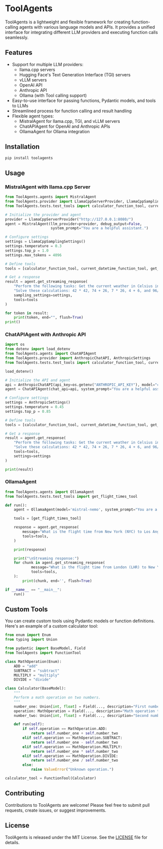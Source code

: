 # ToolAgents

ToolAgents is a lightweight and flexible framework for creating function-calling agents with various language models and APIs. It provides a unified interface for integrating different LLM providers and executing function calls seamlessly.

## Features

- Support for multiple LLM providers:
    - llama.cpp servers
    - Hugging Face's Text Generation Interface (TGI) servers
    - vLLM servers
    - OpenAI API
    - Anthropic API
    - Ollama (with Tool calling support)
- Easy-to-use interface for passing functions, Pydantic models, and tools to LLMs
- Streamlined process for function calling and result handling
- Flexible agent types:
    - MistralAgent for llama.cpp, TGI, and vLLM servers
    - ChatAPIAgent for OpenAI and Anthropic APIs
    - OllamaAgent for Ollama integration

## Installation


```bash
pip install toolagents
```

## Usage

### MistralAgent with llama.cpp Server

```python
from ToolAgents.agents import MistralAgent
from ToolAgents.provider import LlamaCppServerProvider, LlamaCppSamplingSettings
from ToolAgents.tests.test_tools import calculator_function_tool, current_datetime_function_tool, get_weather_function_tool

# Initialize the provider and agent
provider = LlamaCppServerProvider("http://127.0.0.1:8080/")
agent = MistralAgent(llm_provider=provider, debug_output=False,
                     system_prompt="You are a helpful assistant.")

# Configure settings
settings = LlamaCppSamplingSettings()
settings.temperature = 0.3
settings.top_p = 1.0
settings.max_tokens = 4096

# Define tools
tools = [calculator_function_tool, current_datetime_function_tool, get_weather_function_tool]

# Get a response
result = agent.get_streaming_response(
    "Perform the following tasks: Get the current weather in Celsius in London, New York, and at the North Pole. "
    "Solve these calculations: 42 * 42, 74 + 26, 7 * 26, 4 + 6, and 96/8.",
    sampling_settings=settings,
    tools=tools
)

for token in result:
    print(token, end="", flush=True)
print()
```

### ChatAPIAgent with Anthropic API

```python
import os
from dotenv import load_dotenv
from ToolAgents.agents import ChatAPIAgent
from ToolAgents.provider import AnthropicChatAPI, AnthropicSettings
from ToolAgents.tests.test_tools import calculator_function_tool, current_datetime_function_tool, get_weather_function_tool

load_dotenv()

# Initialize the API and agent
api = AnthropicChatAPI(api_key=os.getenv("ANTHROPIC_API_KEY"), model="claude-3-sonnet-20240229")
agent = ChatAPIAgent(chat_api=api, system_prompt="You are a helpful assistant.")

# Configure settings
settings = AnthropicSettings()
settings.temperature = 0.45
settings.top_p = 0.85

# Define tools
tools = [calculator_function_tool, current_datetime_function_tool, get_weather_function_tool]

# Get a response
result = agent.get_response(
    "Perform the following tasks: Get the current weather in Celsius in London, New York, and at the North Pole. "
    "Solve these calculations: 42 * 42, 74 + 26, 7 * 26, 4 + 6, and 96/8.",
    tools=tools,
    settings=settings
)

print(result)
```

### OllamaAgent

```python
from ToolAgents.agents import OllamaAgent
from ToolAgents.tests.test_tools import get_flight_times_tool

def run():
    agent = OllamaAgent(model='mistral-nemo', system_prompt="You are a helpful assistant.", debug_output=False)

    tools = [get_flight_times_tool]

    response = agent.get_response(
        message="What is the flight time from New York (NYC) to Los Angeles (LAX)?",
        tools=tools,
    )

    print(response)

    print("\nStreaming response:")
    for chunk in agent.get_streaming_response(
            message="What is the flight time from London (LHR) to New York (JFK)?",
            tools=tools,
    ):
        print(chunk, end='', flush=True)

if __name__ == "__main__":
    run()
```

## Custom Tools

You can create custom tools using Pydantic models or function definitions. Here's an example of a custom calculator tool:

```python
from enum import Enum
from typing import Union

from pydantic import BaseModel, Field
from ToolAgents import FunctionTool

class MathOperation(Enum):
    ADD = "add"
    SUBTRACT = "subtract"
    MULTIPLY = "multiply"
    DIVIDE = "divide"

class Calculator(BaseModel):
    """
    Perform a math operation on two numbers.
    """
    number_one: Union[int, float] = Field(..., description="First number.")
    operation: MathOperation = Field(..., description="Math operation to perform.")
    number_two: Union[int, float] = Field(..., description="Second number.")

    def run(self):
        if self.operation == MathOperation.ADD:
            return self.number_one + self.number_two
        elif self.operation == MathOperation.SUBTRACT:
            return self.number_one - self.number_two
        elif self.operation == MathOperation.MULTIPLY:
            return self.number_one * self.number_two
        elif self.operation == MathOperation.DIVIDE:
            return self.number_one / self.number_two
        else:
            raise ValueError("Unknown operation.")

calculator_tool = FunctionTool(Calculator)
```

## Contributing

Contributions to ToolAgents are welcome! Please feel free to submit pull requests, create issues, or suggest improvements.

## License

ToolAgents is released under the MIT License. See the [LICENSE](LICENSE) file for details.